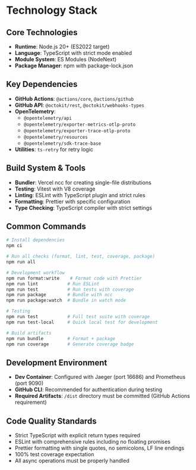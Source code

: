 # Technology Stack

## Core Technologies

- **Runtime**: Node.js 20+ (ES2022 target)
- **Language**: TypeScript with strict mode enabled
- **Module System**: ES Modules (NodeNext)
- **Package Manager**: npm with package-lock.json

## Key Dependencies

- **GitHub Actions**: `@actions/core`, `@actions/github`
- **GitHub API**: `@octokit/rest`, `@octokit/webhooks-types`
- **OpenTelemetry**: 
  - `@opentelemetry/api`
  - `@opentelemetry/exporter-metrics-otlp-proto`
  - `@opentelemetry/exporter-trace-otlp-proto`
  - `@opentelemetry/resources`
  - `@opentelemetry/sdk-trace-base`
- **Utilities**: `ts-retry` for retry logic

## Build System & Tools

- **Bundler**: Vercel ncc for creating single-file distributions
- **Testing**: Vitest with V8 coverage
- **Linting**: ESLint with TypeScript plugin and strict rules
- **Formatting**: Prettier with specific configuration
- **Type Checking**: TypeScript compiler with strict settings

## Common Commands

```bash
# Install dependencies
npm ci

# Run all checks (format, lint, test, coverage, package)
npm run all

# Development workflow
npm run format:write    # Format code with Prettier
npm run lint           # Run ESLint
npm run test           # Run tests with coverage
npm run package        # Bundle with ncc
npm run package:watch  # Bundle in watch mode

# Testing
npm run test           # Full test suite with coverage
npm run test-local     # Quick local test for development

# Build artifacts
npm run bundle         # Format + package
npm run coverage       # Generate coverage badge
```

## Development Environment

- **Dev Container**: Configured with Jaeger (port 16686) and Prometheus (port 9090)
- **GitHub CLI**: Recommended for authentication during testing
- **Required Artifacts**: `/dist` directory must be committed (GitHub Actions requirement)

## Code Quality Standards

- Strict TypeScript with explicit return types required
- ESLint with comprehensive rules including no floating promises
- Prettier formatting with single quotes, no semicolons, LF line endings
- 100% test coverage expectation
- All async operations must be properly handled